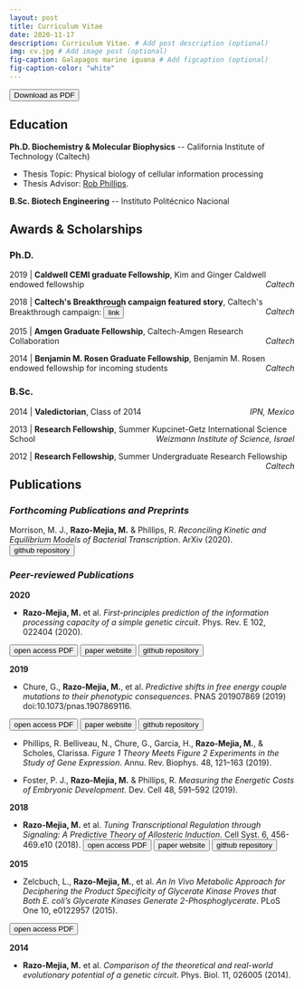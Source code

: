 ```yaml
---
layout: post
title: Curriculum Vitae
date: 2020-11-17
description: Curriculum Vitae. # Add post description (optional)
img: cv.jpg # Add image post (optional)
fig-caption: Galapagos marine iguana # Add figcaption (optional)
fig-caption-color: "white"
---
```

<button class="w3-button w3-black" href="https://github.com/mrazomej/mrazomej_cv/blob/master/CV.pdf">
Download as PDF
<i class="fa fa-file-pdf-o" aria-hidden="true"></i>
</button>

## Education <i class="fa fa-graduation-cap" aria-hidden="true"></i>

**Ph.D. Biochemistry & Molecular Biophysics** -- California Institute of Technology (Caltech)
- Thesis Topic: Physical biology of cellular information processing 
- Thesis Advisor: [Rob Phillips](http://rpgroup.caltech.edu/).

**B.Sc. Biotech Engineering** -- Instituto Politécnico Nacional

## Awards & Scholarships <i class="fa fa-trophy" aria-hidden="true"></i>


### Ph.D.

<p>2019 | <b>Caldwell CEMI graduate Fellowship</b>,
Kim and Ginger Caldwell endowed fellowship 
<span style="float:right;"><i>Caltech</i></span></p> 

<p>2018 | <b>Caltech's Breakthrough campaign featured story</b>, 
Caltech's Breakthrough campaign:
<button href="https://breakthrough.caltech.edu/story/science-and-serendipity/">
link
<i class="fa fa-external-link" aria-hidden="true"></i>
</button> 
<span style="float:right;"><i>Caltech</i></span></p> 

<p>2015 | <b>Amgen Graduate Fellowship</b>,
Caltech-Amgen Research Collaboration
<span style="float:right;"><i>Caltech</i></span></p> 

<p>2014 | <b>Benjamin M. Rosen Graduate Fellowship</b>,
Benjamin M. Rosen endowed fellowship for incoming students
<span style="float:right;"><i>Caltech</i></span></p> 

### B.Sc.

<p>2014 | <b>Valedictorian</b>,
Class of 2014
<span style="float:right;"><i>IPN, Mexico</i></span></p> 

<p>2013 | <b>Research Fellowship</b>,
Summer Kupcinet-Getz International Science School
<span style="float:right;"><i>Weizmann Institute of Science, Israel</i></span></p> 

<p>2012 | <b>Research Fellowship</b>,
Summer Undergraduate Research Fellowship
<span style="float:right;"><i>Caltech</i></span></p>

## Publications <i class="fa fa-area-chart" aria-hidden="true"></i>

### *Forthcoming Publications and Preprints*

Morrison, M. J., **Razo-Mejia, M.** & Phillips, R. *Reconciling Kinetic and Equilibrium Models of Bacterial Transcription*. ArXiv (2020).
<button class="w3-button w3-round" href="https://github.com/RPGroup-PBoC/bursty_transcription">
github repository
<i class="fa fa-github-square" aria-hidden="true"></i>
</button>

### *Peer-reviewed Publications*

**2020**

- **Razo-Mejia, M.** et al. *First-principles prediction of the information 
processing capacity of a simple genetic circuit*. Phys. Rev. E 102, 022404 
(2020). 
<button class="w3-button w3-round" href="https://journals.aps.org/pre/abstract/10.1103/PhysRevE.102.022404">
open access PDF
<i class="fa fa-file-pdf-o" aria-hidden="true"></i>
</button>
<button class="w3-button w3-round" href="https://www.rpgroup.caltech.edu/chann_cap/">
paper website
<i class="fa fa-window-restore" aria-hidden="true"></i>
</button>
<button class="w3-button w3-round" href="https://github.com/RPGroup-PBoC/chann_cap">
github repository
<i class="fa fa-github-square" aria-hidden="true"></i>
</button>

**2019**

- Chure, G., **Razo-Mejia, M.**, et al. *Predictive shifts in free energy couple mutations to their phenotypic consequences*. PNAS 201907869 (2019) doi:10.1073/pnas.1907869116.
<button class="w3-button w3-round" href="https://www.pnas.org/content/116/37/18275.short">
open access PDF
<i class="fa fa-file-pdf-o" aria-hidden="true"></i>
</button>
<button class="w3-button w3-round" href="https://github.com/RPGroup-PBoC/mwc_mutants">
paper website
<i class="fa fa-window-restore" aria-hidden="true"></i>
</button>
<button class="w3-button w3-round" href="https://github.com/RPGroup-PBoC/chann_cap">
github repository
<i class="fa fa-github-square" aria-hidden="true"></i>
</button>

- Phillips, R. Belliveau, N., Chure, G., Garcia, H., **Razo-Mejia, M.**, &
Scholes, Clarissa. *Figure 1 Theory Meets Figure 2 Experiments in the Study of Gene Expression*. Annu. Rev. Biophys. 48, 121–163 (2019).

- Foster, P. J., **Razo-Mejia, M.** & Phillips, R. *Measuring the Energetic Costs of Embryonic Development*. Dev. Cell 48, 591–592 (2019).

**2018**

- **Razo-Mejia, M.** et al. *Tuning Transcriptional Regulation through
  Signaling: A Predictive Theory of Allosteric Induction*. Cell Syst. 6,
  456-469.e10 (2018). 
  <button class="w3-button w3-round" href="https://www.sciencedirect.com/science/article/pii/S2405471218300577">
  open access PDF
  <i class="fa fa-file-pdf-o" aria-hidden="true"></i>
  </button>
  <button class="w3-button w3-round" href="http://www.rpgroup.caltech.edu/mwc_induction/">
  paper website
  <i class="fa fa-window-restore" aria-hidden="true"></i>
  </button>
  <button class="w3-button w3-round" href="http://www.github.com/rpgroup-pboc/mwc_induction">
  github repository
  <i class="fa fa-github-square" aria-hidden="true"></i>
  </button>

**2015**

- Zelcbuch, L., **Razo-Mejia, M.**, et al. *An In Vivo Metabolic Approach for Deciphering the Product Specificity of Glycerate Kinase Proves that Both E. coli’s Glycerate Kinases Generate 2-Phosphoglycerate*. PLoS One 10, e0122957 (2015).
<button class="w3-button w3-round" href="https://journals.plos.org/plosone/article?id=10.1371/journal.pone.0122957">
open access PDF
<i class="fa fa-file-pdf-o" aria-hidden="true"></i>
</button>

**2014**

- **Razo-Mejia, M.** et al. *Comparison of the theoretical and real-world evolutionary potential of a genetic circuit*. Phys. Biol. 11, 026005 (2014).

<!-- <button class="w3-button w3-round" href="">
open access PDF
<i class="fa fa-file-pdf-o" aria-hidden="true"></i>
</button>
<button class="w3-button w3-round" href="">
paper website
<i class="fa fa-window-restore" aria-hidden="true"></i>
</button>
<button class="w3-button w3-round" href="">
github repository
<i class="fa fa-github-square" aria-hidden="true"></i>
</button> -->